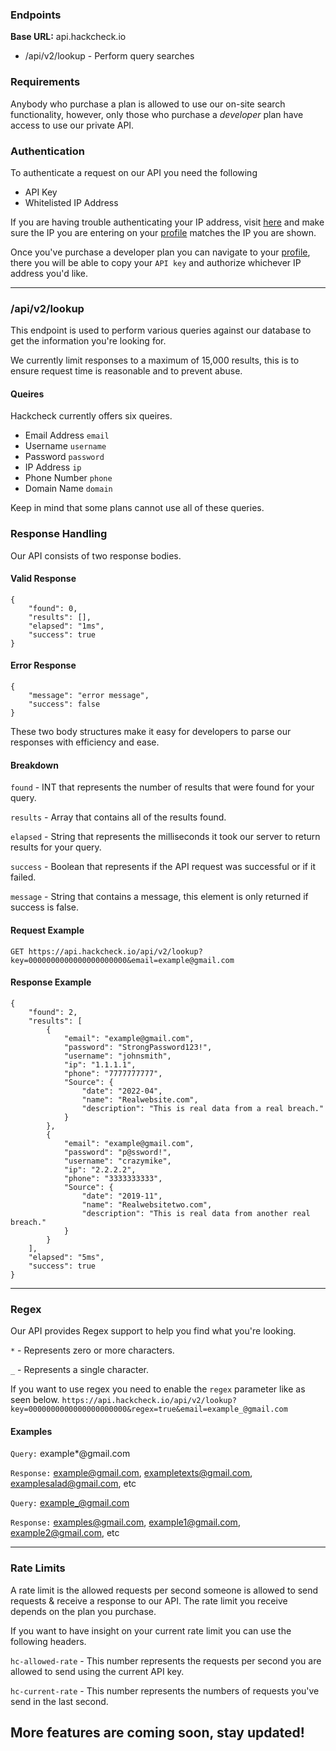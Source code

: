 ### Endpoints
**Base URL:** api.hackcheck.io
* /api/v2/lookup - Perform query searches 

### Requirements
Anybody who purchase a plan is allowed to use our on-site search functionality, however, only those who purchase a _developer_ plan have access to use our private API.

### Authentication

To authenticate a request on our API you need the following
- API Key
- Whitelisted IP Address

If you are having trouble authenticating your IP address, visit [here](https://api.hackcheck.io/api/v2/ip) and make sure the IP you are entering on your [profile](https://hackcheck.io/profile) matches the IP you are shown.


Once you've purchase a developer plan you can navigate to your [profile](https://hackcheck.io/profile), there you will be able to copy your `API key` and authorize whichever IP address you'd like.

---
### /api/v2/lookup
This endpoint is used to perform various queries against our database to get the information you're looking for.

We currently limit responses to a maximum of 15,000 results, this is to ensure request time is reasonable and to prevent abuse.

#### Queires
Hackcheck currently offers six  queires.
- Email Address `email`
- Username      `username`
- Password      `password`
- IP Address    `ip`
- Phone Number  `phone`
- Domain Name   `domain`

Keep in mind that some plans cannot use all of these queries. 

### Response Handling
Our API consists of two response bodies.
#### Valid Response
```
{
    "found": 0,
    "results": [],
    "elapsed": "1ms",
    "success": true
}
```
#### Error Response
```
{
    "message": "error message",
    "success": false
}
```
These two body structures make it easy for developers to parse our responses with efficiency and ease. 

#### Breakdown
`found` - INT that represents the number of results that were found for your query.

`results` - Array that contains all of the results found.

`elapsed` - String that represents the milliseconds it took our server to return results for your query.

`success` - Boolean that represents if the API request was successful or if it failed.

`message` - String that contains a message, this element is only returned if success is false.

#### Request Example
`GET https://api.hackcheck.io/api/v2/lookup?key=0000000000000000000000&email=example@gmail.com`

#### Response Example
```
{
    "found": 2,
    "results": [
        {
            "email": "example@gmail.com",
            "password": "StrongPassword123!",
            "username": "johnsmith",
            "ip": "1.1.1.1",
            "phone": "7777777777",
            "Source": {
                "date": "2022-04",
                "name": "Realwebsite.com",
                "description": "This is real data from a real breach."
            }
        },
        {
            "email": "example@gmail.com",
            "password": "p@ssword!",
            "username": "crazymike",
            "ip": "2.2.2.2",
            "phone": "3333333333",
            "Source": {
                "date": "2019-11",
                "name": "Realwebsitetwo.com",
                "description": "This is real data from another real breach."
            }
        }
    ],
    "elapsed": "5ms",
    "success": true
}
```
---
### Regex

Our API provides Regex support to help you find what you're looking.

`*` - Represents zero or more characters.

`_` - Represents a single character.

If you want to use regex you need to enable the `regex` parameter like as seen below.
`https://api.hackcheck.io/api/v2/lookup?key=0000000000000000000000&regex=true&email=example_@gmail.com`

#### Examples
   
`Query:` example*@gmail.com

`Response:` example@gmail.com, exampletexts@gmail.com, examplesalad@gmail.com, etc


`Query:` example_@gmail.com

`Response:` examples@gmail.com, example1@gmail.com, example2@gmail.com, etc

---
### Rate Limits

A rate limit is the allowed requests per second someone is allowed to send requests & receive a response to our API. The rate limit you receive depends on the plan you purchase.

If you want to have insight on your current rate limit you can use the following headers.

```hc-allowed-rate``` - This number represents the requests per second you are allowed to send using the current API key.

```hc-current-rate``` - This number represents the numbers of requests you've send in the last second.



## More features are coming soon, stay updated!

